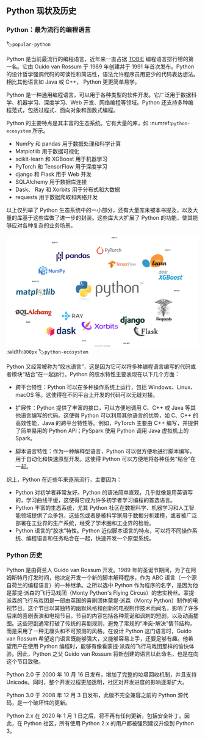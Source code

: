 Python 现状及历史
---------------

### Python：最为流行的编程语言
:label:`popular-python`

Python 是当前最流行的编程语言，近年来一直占据 [TOBIE](https://www.tiobe.com/tiobe-index/) 编程语言排行榜的第一名。它由 Guido van Rossum 于 1989 年创建并于 1991 年首次发布。Python 的设计哲学强调代码的可读性和简洁性，语法允许程序员用更少的代码表达想法。相比其他语言如 Java 或 C++， Python 更更简单易学。

Python 是一种通用编程语言，可以用于各种类型的软件开发。它广泛用于数据科学、机器学习、深度学习、Web 开发、网络编程等领域。Python 还支持多种编程范式，包括过程式、面向对象和函数式编程。

Python 的主要特点是其丰富的生态系统。它有大量的库，如 :numref:`python-ecosystem` 所示。

* NumPy 和 pandas 用于数据处理和科学计算
* Matplotlib 用于数据可视化
* scikit-learn 和 XGBoost 用于机器学习
* PyTorch 和 TensorFlow 用于深度学习
* django 和 Flask 用于 Web 开发
* SQLAlchemy 用于数据库连接
* Dask、 Ray 和 Xorbits 用于分布式和大数据
* requests 用于数据爬取和网络开发

以上仅列举了 Python 生态系统中的一小部分，还有大量库未被本书提及，以及大量的库基于这些库做了进一步的封装。这些库大大扩展了 Python 的功能，使其能够应对各种复杂的业务场景。

![Python 拥有丰富的生态系统](../img/ch-python-lang/python-ecosystem.svg)
:width:`800px`
:label:`python-ecosystem`

Python 又经常被称为“胶水语言”，这是因为它可以将多种编程语言编写的代码或者模块“粘合”在一起运行。Python 的胶水特性主要表现在以下几个方面：

* 跨平台特性：Python 可以在多种操作系统上运行，包括 Windows、Linux、macOS 等。这使得在不同平台上开发的代码可以无缝对接。

* 扩展性：Python 提供了丰富的接口，可以方便地调用 C、C++ 或 Java 等其他语言编写的代码。这使得 Python 可以利用其他语言的优势，如 C、C++ 的高效性能，Java 的跨平台特性等。例如，PyTorch 主要由 C++ 编写，并提供了简单易用的 Python API；PySpark 使用 Python 调用 Java 虚拟机上的 Spark。

* 脚本语言特性：作为一种解释型语言，Python 可以很方便地进行脚本编写，用于自动化和快速原型开发。这使得 Python 可以方便地将各种任务“粘合”在一起。

综上，Python 在近些年来逐渐流行，主要因为：

* Python 对初学者非常友好。Python 的语法简单直观，几乎就像是用英语写的，学习曲线平缓，这使得它成为许多初学者学习编程的首选语言。
* Python 丰富的生态系统，尤其 Python 社区在数据科学、机器学习和人工智能领域提供了众多包，这些包或者是被科学家用于数据分析建模，或者被广泛部署在工业界的生产系统，经受了学术圈和工业界的检验。
* Python 语言的“胶水”特性。Python 近似脚本语言的特点，可以将不同操作系统、编程语言和任务粘合在一起，快速开发一个原型系统。

### Python 历史

Python 是由荷兰人 Guido van Rossum 开发。1989 年的圣诞节期间，为了在阿姆斯特丹打发时间，他决定开发一个新的脚本解释程序，作为 ABC 语言（一个源自荷兰的编程语言）的一种继承。之所以选中 Python 作为程序的名字，是因为他是蒙提·派森的飞行马戏团（Monty Python's Flying Circus）的忠实粉丝。蒙提·派森的飞行马戏团是一部由英国的喜剧团体蒙提·派森（Monty Python）制作的电视节目。这个节目以其独特的幽默风格和创新的电视制作技术而闻名，影响了许多后来的喜剧表演和电视节目。节目的内容包括各种荒诞和讽刺的短剧，以及动画插图。这些短剧通常打破了传统的喜剧规则，避免了常规的“冲突-解决”情节结构，而是采用了一种无厘头和不可预测的风格。在设计 Python 这门语言时，Guido van Rossum 希望这门语言既能够强大，又能够容易上手，还要足够有趣。他希望用户在使用 Python 编程时，能够有像看蒙提·派森的飞行马戏团那样的愉快体验。因此，Python 之父 Guido van Rossum 将新创建的语言以此命名，也是在向这个节目致敬。

Python 2.0 于 2000 年 10 月 16 日发布，增加了完整的垃圾回收机制，并且支持 Unicode。同时，整个开发过程更加透明，社区对开发进度的影响逐渐扩大。

Python 3.0 于 2008 年 12 月 3 日发布，此版不完全兼容之前的 Python 源代码，是一个破坏性的更新。

Python 2.x 在 2020 年 1 月 1 日之后，将不再有任何更新，包括安全补丁。因此，在 Python 社区，所有使用 Python 2.x 的用户都被强烈建议升级到 Python 3。